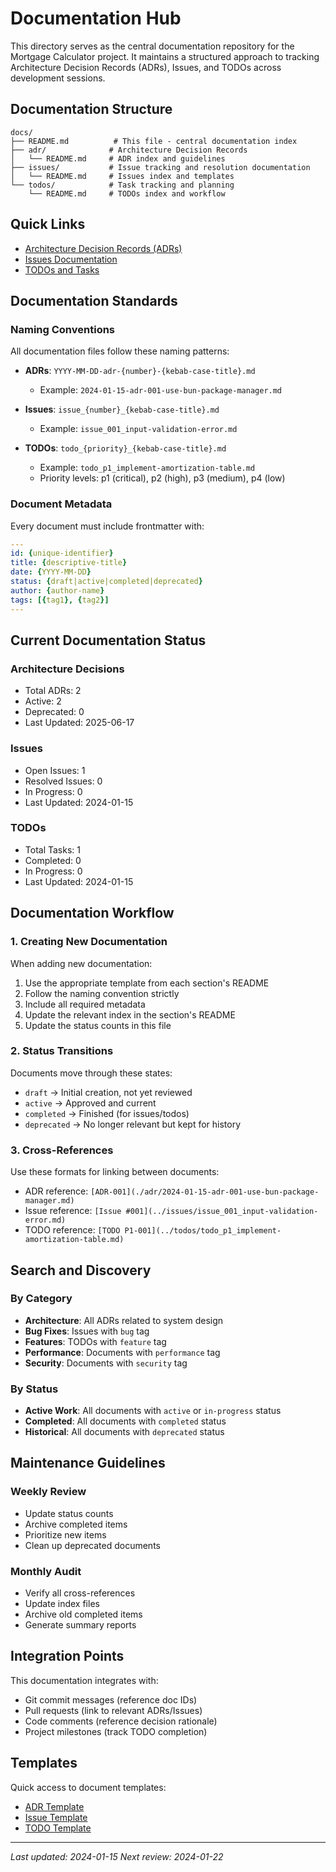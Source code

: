 # Documentation Hub

This directory serves as the central documentation repository for the Mortgage Calculator project. It maintains a structured approach to tracking Architecture Decision Records (ADRs), Issues, and TODOs across development sessions.

## Documentation Structure

```
docs/
├── README.md          # This file - central documentation index
├── adr/              # Architecture Decision Records
│   └── README.md     # ADR index and guidelines
├── issues/           # Issue tracking and resolution documentation
│   └── README.md     # Issues index and templates
└── todos/            # Task tracking and planning
    └── README.md     # TODOs index and workflow
```

## Quick Links

- [Architecture Decision Records (ADRs)](./adr/README.md)
- [Issues Documentation](../issues/README.md)
- [TODOs and Tasks](../todos/README.md)

## Documentation Standards

### Naming Conventions

All documentation files follow these naming patterns:

- **ADRs**: `YYYY-MM-DD-adr-{number}-{kebab-case-title}.md`
  - Example: `2024-01-15-adr-001-use-bun-package-manager.md`
  
- **Issues**: `issue_{number}_{kebab-case-title}.md`
  - Example: `issue_001_input-validation-error.md`
  
- **TODOs**: `todo_{priority}_{kebab-case-title}.md`
  - Example: `todo_p1_implement-amortization-table.md`
  - Priority levels: p1 (critical), p2 (high), p3 (medium), p4 (low)

### Document Metadata

Every document must include frontmatter with:

```yaml
---
id: {unique-identifier}
title: {descriptive-title}
date: {YYYY-MM-DD}
status: {draft|active|completed|deprecated}
author: {author-name}
tags: [{tag1}, {tag2}]
---
```

## Current Documentation Status

### Architecture Decisions
- Total ADRs: 2
- Active: 2
- Deprecated: 0
- Last Updated: 2025-06-17

### Issues
- Open Issues: 1
- Resolved Issues: 0
- In Progress: 0
- Last Updated: 2024-01-15

### TODOs
- Total Tasks: 1
- Completed: 0
- In Progress: 0
- Last Updated: 2024-01-15

## Documentation Workflow

### 1. Creating New Documentation

When adding new documentation:
1. Use the appropriate template from each section's README
2. Follow the naming convention strictly
3. Include all required metadata
4. Update the relevant index in the section's README
5. Update the status counts in this file

### 2. Status Transitions

Documents move through these states:
- `draft` → Initial creation, not yet reviewed
- `active` → Approved and current
- `completed` → Finished (for issues/todos)
- `deprecated` → No longer relevant but kept for history

### 3. Cross-References

Use these formats for linking between documents:
- ADR reference: `[ADR-001](./adr/2024-01-15-adr-001-use-bun-package-manager.md)`
- Issue reference: `[Issue #001](../issues/issue_001_input-validation-error.md)`
- TODO reference: `[TODO P1-001](../todos/todo_p1_implement-amortization-table.md)`

## Search and Discovery

### By Category
- **Architecture**: All ADRs related to system design
- **Bug Fixes**: Issues with `bug` tag
- **Features**: TODOs with `feature` tag
- **Performance**: Documents with `performance` tag
- **Security**: Documents with `security` tag

### By Status
- **Active Work**: All documents with `active` or `in-progress` status
- **Completed**: All documents with `completed` status
- **Historical**: All documents with `deprecated` status

## Maintenance Guidelines

### Weekly Review
- Update status counts
- Archive completed items
- Prioritize new items
- Clean up deprecated documents

### Monthly Audit
- Verify all cross-references
- Update index files
- Archive old completed items
- Generate summary reports

## Integration Points

This documentation integrates with:
- Git commit messages (reference doc IDs)
- Pull requests (link to relevant ADRs/Issues)
- Code comments (reference decision rationale)
- Project milestones (track TODO completion)

## Templates

Quick access to document templates:
- [ADR Template](./adr/README.md#adr-template)
- [Issue Template](../issues/README.md#issue-template)
- [TODO Template](../todos/README.md#todo-template)

---

*Last updated: 2024-01-15*
*Next review: 2024-01-22*
